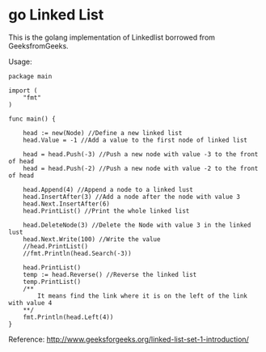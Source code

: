 # go Linked List
This is the golang implementation of Linkedlist borrowed from GeeksfromGeeks.

Usage:
```
package main

import (
	"fmt"
)

func main() {

	head := new(Node) //Define a new linked list
	head.Value = -1 //Add a value to the first node of linked list

	head = head.Push(-3) //Push a new node with value -3 to the front of head
	head = head.Push(-2) //Push a new node with value -2 to the front of head

	head.Append(4) //Append a node to a linked lust
	head.InsertAfter(3) //Add a node after the node with value 3
	head.Next.InsertAfter(6) 
	head.PrintList() //Print the whole linked list

	head.DeleteNode(3) //Delete the Node with value 3 in the linked lust
	head.Next.Write(100) //Write the value
	//head.PrintList()
	//fmt.Println(head.Search(-3))

	head.PrintList()
	temp := head.Reverse() //Reverse the linked list
	temp.PrintList()
	/**
		It means find the link where it is on the left of the link with value 4
	**/
	fmt.Println(head.Left(4)) 
}

```
Reference: http://www.geeksforgeeks.org/linked-list-set-1-introduction/
